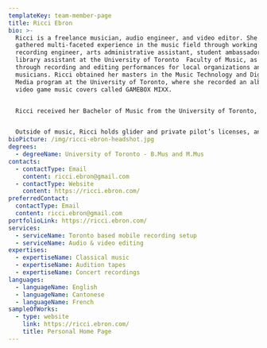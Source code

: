 ```yaml
---
templateKey: team-member-page
title: Ricci Ebron
bio: >-
  Ricci is a freelance musician, audio engineer, and video editor. She has
  gathered multi-faceted experience in the music field through working as
  recording engineer, arts administrative assistant, student ambassador, and
  library assistant at the University of Toronto  Faculty of Music, as well as
  through recording and editing performances for local organizations and
  musicians. Ricci obtained her masters in the Music Technology and Digital
  Media program at the University of Toronto, where she recorded an album of
  video game music covers called GAMEBOX MIXX.


  Ricci received her Bachelor of Music from the University of Toronto, studying in the comprehensive flute program with a minor in psychology. Ricci studied flute/piccolo with Camille Watts of the Toronto Symphony Orchestra and Stephen Tam of the Canadian Sinfonietta. Having won numerous awards, she is always in high demand to play in ensembles and productions. 


  Outside of music, Ricci holds glider and private pilot’s licenses, and loves travelling and being immersed in different cultures. Her dream is to work with soundtrack music, whether through the recording studio or performing in a soundtrack orchestra.
bioPicture: /img/ricci-ebron-headshot.jpg
degrees:
  - degreeName: University of Toronto - B.Mus and M.Mus
contacts:
  - contactType: Email
    content: ricci.ebron@gmail.com
  - contactType: Website
    content: https://ricci.ebron.com/
preferredContact:
  contactType: Email
  content: ricci.ebron@gmail.com
portfolioLink: https://ricci.ebron.com/
services:
  - serviceName: Toronto based mobile recording setup
  - serviceName: Audio & video editing
expertises:
  - expertiseName: Classical music
  - expertiseName: Audition tapes
  - expertiseName: Concert recordings
languages:
  - languageName: English
  - languageName: Cantonese
  - languageName: French
sampleOfWorks:
  - type: website
    link: https://ricci.ebron.com/
    title: Personal Home Page
---
```

